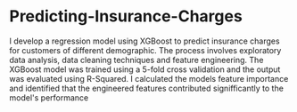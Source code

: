 # Predicting-Insurance-Charges
I develop a regression model using XGBoost to predict insurance charges for customers of different demographic. 
The process involves exploratory data analysis, data cleaning techniques and feature engineering.
The XGBoost model was trained using a 5-fold cross validation and the output was evaluated using R-Squared.
I calculated the models feature importance and identified that the engineered features contributed signifficantly to the model's performance

